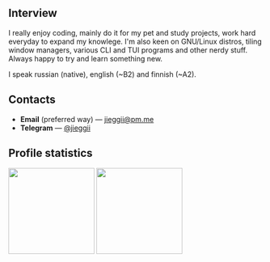 ## Interview
I really enjoy coding, mainly do it for my pet and study projects, work hard everyday to expand my knowlege.
I'm also keen on GNU/Linux distros, tiling window managers, various CLI and TUI programs and other nerdy stuff.
Always happy to try and learn something new.

I speak russian (native), english (~B2) and finnish (~A2).

## Contacts
* **Email** (preferred way) — [jieggii@pm.me](mailto:jieggii@pm.me)
* **Telegram** — [@jieggii](https://t.me/jieggii)

## Profile statistics
<p align="left">
<img style="height: 170px;" src="https://github-readme-stats.vercel.app/api?username=jieggii&show_icons=true&hide_rank=true&include_all_commits=true&count_private=true&custom_title=Short%20overview:&disable_animations=true" />
<img style="height: 170px;" src="https://github-readme-stats.vercel.app/api/top-langs/?username=jieggii&layout=compact&custom_title=Most%20used%20languages:&langs_count=7" />
</p>
